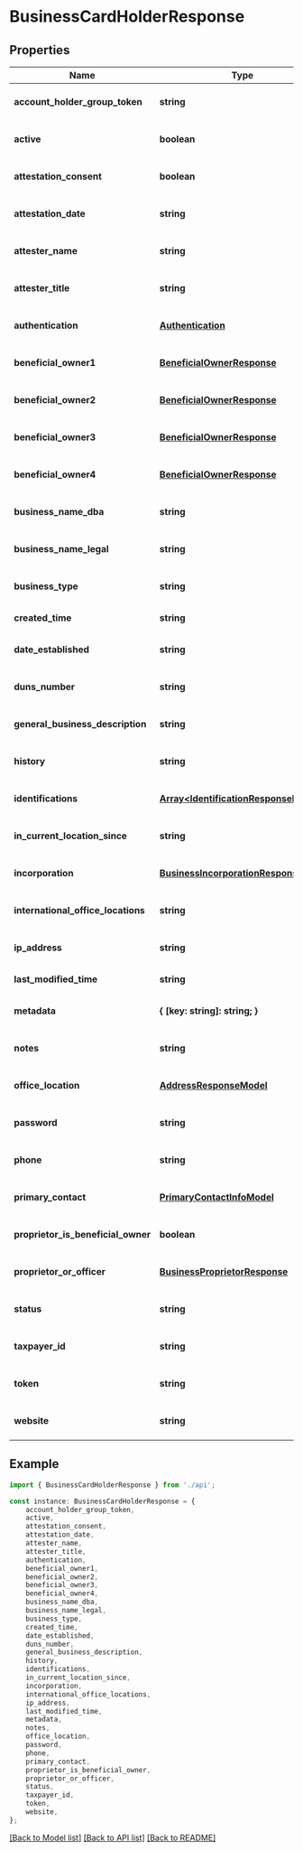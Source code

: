 # BusinessCardHolderResponse


## Properties

Name | Type | Description | Notes
------------ | ------------- | ------------- | -------------
**account_holder_group_token** | **string** |  | [optional] [default to undefined]
**active** | **boolean** | default &#x3D; true | [optional] [default to false]
**attestation_consent** | **boolean** |  | [optional] [default to false]
**attestation_date** | **string** |  | [optional] [default to undefined]
**attester_name** | **string** |  | [optional] [default to undefined]
**attester_title** | **string** |  | [optional] [default to undefined]
**authentication** | [**Authentication**](Authentication.md) |  | [optional] [default to undefined]
**beneficial_owner1** | [**BeneficialOwnerResponse**](BeneficialOwnerResponse.md) |  | [optional] [default to undefined]
**beneficial_owner2** | [**BeneficialOwnerResponse**](BeneficialOwnerResponse.md) |  | [optional] [default to undefined]
**beneficial_owner3** | [**BeneficialOwnerResponse**](BeneficialOwnerResponse.md) |  | [optional] [default to undefined]
**beneficial_owner4** | [**BeneficialOwnerResponse**](BeneficialOwnerResponse.md) |  | [optional] [default to undefined]
**business_name_dba** | **string** |  | [optional] [default to undefined]
**business_name_legal** | **string** |  | [optional] [default to undefined]
**business_type** | **string** |  | [optional] [default to undefined]
**created_time** | **string** | yyyy-MM-ddTHH:mm:ssZ | [default to undefined]
**date_established** | **string** |  | [optional] [default to undefined]
**duns_number** | **string** |  | [optional] [default to undefined]
**general_business_description** | **string** |  | [optional] [default to undefined]
**history** | **string** |  | [optional] [default to undefined]
**identifications** | [**Array&lt;IdentificationResponseModel&gt;**](IdentificationResponseModel.md) |  | [optional] [default to undefined]
**in_current_location_since** | **string** |  | [optional] [default to undefined]
**incorporation** | [**BusinessIncorporationResponse**](BusinessIncorporationResponse.md) |  | [optional] [default to undefined]
**international_office_locations** | **string** |  | [optional] [default to undefined]
**ip_address** | **string** |  | [optional] [default to undefined]
**last_modified_time** | **string** | yyyy-MM-ddTHH:mm:ssZ | [default to undefined]
**metadata** | **{ [key: string]: string; }** |  | [optional] [default to undefined]
**notes** | **string** |  | [optional] [default to undefined]
**office_location** | [**AddressResponseModel**](AddressResponseModel.md) |  | [optional] [default to undefined]
**password** | **string** | Strong password required | [optional] [default to undefined]
**phone** | **string** |  | [optional] [default to undefined]
**primary_contact** | [**PrimaryContactInfoModel**](PrimaryContactInfoModel.md) |  | [optional] [default to undefined]
**proprietor_is_beneficial_owner** | **boolean** |  | [optional] [default to false]
**proprietor_or_officer** | [**BusinessProprietorResponse**](BusinessProprietorResponse.md) |  | [optional] [default to undefined]
**status** | **string** |  | [optional] [default to undefined]
**taxpayer_id** | **string** |  | [optional] [default to undefined]
**token** | **string** |  | [optional] [default to undefined]
**website** | **string** |  | [optional] [default to undefined]

## Example

```typescript
import { BusinessCardHolderResponse } from './api';

const instance: BusinessCardHolderResponse = {
    account_holder_group_token,
    active,
    attestation_consent,
    attestation_date,
    attester_name,
    attester_title,
    authentication,
    beneficial_owner1,
    beneficial_owner2,
    beneficial_owner3,
    beneficial_owner4,
    business_name_dba,
    business_name_legal,
    business_type,
    created_time,
    date_established,
    duns_number,
    general_business_description,
    history,
    identifications,
    in_current_location_since,
    incorporation,
    international_office_locations,
    ip_address,
    last_modified_time,
    metadata,
    notes,
    office_location,
    password,
    phone,
    primary_contact,
    proprietor_is_beneficial_owner,
    proprietor_or_officer,
    status,
    taxpayer_id,
    token,
    website,
};
```

[[Back to Model list]](../README.md#documentation-for-models) [[Back to API list]](../README.md#documentation-for-api-endpoints) [[Back to README]](../README.md)
